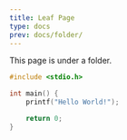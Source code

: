 ```yaml
---
title: Leaf Page
type: docs
prev: docs/folder/
---
```


This page is under a folder.


```c {filename="main.c"}
#include <stdio.h>

int main() {
    printf("Hello World!");

    return 0;
}
```
